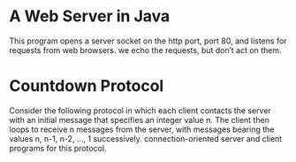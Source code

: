 # A Web Server in Java 

This program opens a server socket on the http port, port 80, and listens for requests from web browsers. we echo the requests, but don’t act on them. 

# Countdown Protocol

Consider the following protocol in which each client contacts the server with an initial message that specifies an integer value n. The client then loops to receive n messages from the server, with messages bearing the values n, n-1, n-2, …, 1 successively. connection-oriented server and client programs for this protocol.  


